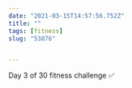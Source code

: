 ```yaml
---
date: "2021-03-15T14:57:56.752Z"
title: ""
tags: [fitness]
slug: "53876"


---
```

Day 3 of 30 fitness challenge ✅